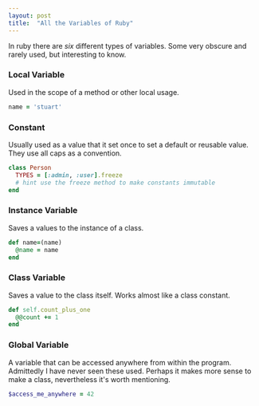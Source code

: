 ```yaml
---
layout: post
title:  "All the Variables of Ruby"
---
```

In ruby there are *six* different types of variables. Some very obscure and rarely used, but interesting to know.

### Local Variable
Used in the scope of a method or other local usage.
```ruby
name = 'stuart'
```

### Constant
Usually used as a value that it set once to set a default or reusable value. They use all caps as a convention.
```ruby
class Person
  TYPES = [:admin, :user].freeze
  # hint use the freeze method to make constants immutable
end
```

### Instance Variable
Saves a values to the instance of a class.
```ruby
def name=(name)
  @name = name
end
```

### Class Variable
Saves a value to the class itself. Works almost like a class constant.
```ruby
def self.count_plus_one
  @@count += 1
end
```

### Global Variable
A variable that can be accessed anywhere from within the program. Admittedly I have never seen these used. Perhaps it makes more sense to make a class, nevertheless it's worth mentioning.
```ruby
$access_me_anywhere = 42
```
